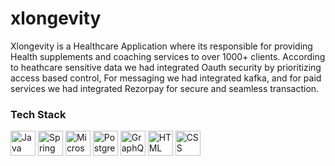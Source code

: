 # xlongevity
Xlongevity is a Healthcare Application where its responsible for providing Health supplements and coaching services to over 1000+ clients.
According to heathcare sensitive data we had integrated Oauth security by prioritizing access based control, For messaging we had integrated kafka, and for paid services we had integrated Rezorpay for secure and seamless transaction.

### Tech Stack

<img src="https://upload.wikimedia.org/wikipedia/de/e/e1/Java-Logo.svg" alt="Java" width="40"/> <img src="https://upload.wikimedia.org/wikipedia/commons/4/44/Spring_Framework_Logo_2018.svg" alt="Spring Boot" width="40"/> <img src="https://img.icons8.com/color/48/000000/microservices.png" alt="Microservices" width="40"/> <img src="https://upload.wikimedia.org/wikipedia/commons/2/29/Postgresql_elephant.svg" alt="PostgreSQL" width="40"/> <img src="https://upload.wikimedia.org/wikipedia/commons/thumb/1/17/GraphQL_Logo.svg/1920px-GraphQL_Logo.svg.png" alt="GraphQL" width="40"/> <img src="https://upload.wikimedia.org/wikipedia/commons/6/61/HTML5_logo_and_wordmark.svg" alt="HTML" width="40"/> <img src="https://upload.wikimedia.org/wikipedia/commons/d/d5/CSS3_logo_and_wordmark.svg" alt="CSS" width="40"/>




